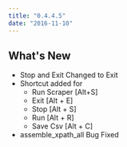 ```yaml
---
title: "0.4.4.5"
date: "2016-11-10"
---
```


## What's New

- Stop and Exit Changed to Exit
- Shortcut added for
  - Run Scraper [Alt+S]
  - Exit [Alt + E]
  - Stop [Alt + S]
  - Run [Alt + R]
  - Save Csv [Alt + C]
- assemble_xpath_all Bug Fixed